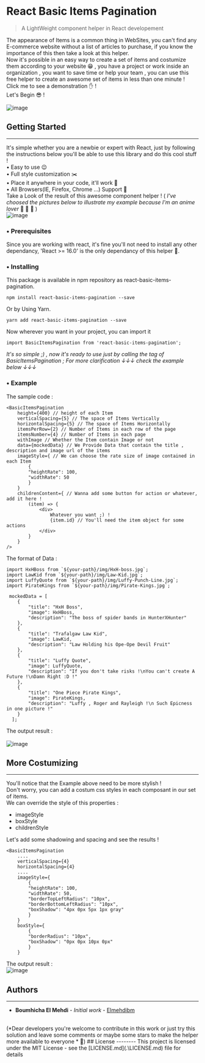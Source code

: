 # React Basic Items Pagination

> A LightWeight component helper in React developement

The appearance of Items is a common thing in WebSites, you can't find any E-commerce website without a list of articles to purchase, if you know the importance of this then take a look at this helper.<br>
Now it's possible in an easy way to create a set of items and costumize them according to your website  😁 , you have a project or work inside an organization , you want to save time or help your team , you can use this free helper to create an awesome set of items in less than one minute !
<br>
Click me to see a demonstration ✋ !
<br>
Let's Begin  😎 !
<br><br>
![image](https://drive.google.com/uc?export=view&id=1vAlMWgpf4lJ6GWr6bIaIPW4QRlxB9SVH)

## Getting Started
------
It's simple whether you are a newbie or expert with React, just by following the instructions below you'll be able to use this library and do this cool stuff !
<br> • Easy to use 😉
<br> • Full style customization ✂️
<br> • Place it anywhere in your code, it'll work 🎯
<br> • All Browsers(IE, Firefox, Chrome ...) Support 🚀
<br>
Take a Look of the result of this awesome component helper ! ( *I've choosed the pictures below to illustrate my example because I'm an anime lover*  🤣  🤣  🤣  ) 
<br>
![image](https://drive.google.com/uc?export=view&id=1ASBZVBkM7DKAcPz-xEVgEo0QQbHxvsM8)

###  •  Prerequisites
Since you are working with react, it's fine you'll not need to install any other dependancy, 'React >= 16.0' is the only dependancy of this helper 🤗.
###  •  Installing
This package is available in npm repository as react-basic-items-pagination.
`````
npm install react-basic-items-pagination --save
`````
Or by Using Yarn.
`````
yarn add react-basic-items-pagination --save
`````
Now wherever you want in your project, you can import it
`````
import BasicItemsPagination from 'react-basic-items-pagination';
`````
*It's so simple ;) , now it's ready to use just by calling the tag of BasicItemsPagination ; For more clarification ↓↓↓ check the example below ↓↓↓*
###  •  Example
The sample code :
```
<BasicItemsPagination
    height={400} // height of each Item
    verticalSpacing={5} // The space of Items Vertically
    horizontalSpacing={5} // The space of Items Horizontally
    itemsPerRow={2} // Number of Items in each row of the page
    itemsNumber={4} // Number of Items in each page
    withImage // Whether the Item contain Image or not
    data={mockedData} // We Provide Data that contain the title , description and image url of the items
    imageStyle={ // We can choose the rate size of image contained in each Item
        {
        "heightRate": 100,
        "widthRate": 50
        }
    }
    childrenContent={ // Wanna add some button for action or whatever, add it here !
        (item) => {
            <div>
                Whatever you want ;) !
                {item.id} // You'll need the item object for some actions
            </div>
        }
    }
/>
```
The format of Data :
```
import HxHBoss from `${your-path}/img/HxH-boss.jpg`;
import LawKid from `${your-path}/img/Law-Kid.jpg`;
import LuffyQuote from `${your-path}/img/Luffy-Punch-Line.jpg`;
import PirateKings from `${your-path}/img/Pirate-Kings.jpg`;

 mockedData = [
    {
        "title": "HxH Boss",
        "image": HxHBoss,
        "description": "The boss of spider bands in HunterXHunter"
    },
    {
        "title": "Trafalgaw Law Kid",
        "image": LawKid,
        "description": "Law Holding his Ope-Ope Devil Fruit"
    },
    {
        "title": "Luffy Quote",
        "image": LuffyQuote,
        "description": "If you don't take risks !\nYou can't create A Future !\nDamn Right :D !"
    },
    {
        "title": "One Piece Pirate Kings",
        "image": PirateKings,
        "description": "Luffy , Roger and Rayleigh !\n Such Epicness in one picture !"
    }
  ];
```
The output result :
<br><br>
![image](https://drive.google.com/uc?export=view&id=1fw1llhEseuTqODh9wIvbnIvgp2fSh6M7)
## More Costumizing 
------
You'll notice that the Example above need to be more stylish !
<br>
Don't worry, you can add a costum css styles in each composant in our set of items.
<br>
We can override the style of this properties :
<br>
<ul>
<li>
imageStyle
</li>
<li>
boxStyle
</li>
<li>
childrenStyle
</li>
</ul>
Let's add some shadowing and spacing and see the results !
<br>

````
<BasicItemsPagination
    ....
    verticalSpacing={4}
    horizontalSpacing={4}
    ....
    imageStyle={
        {
        "heightRate": 100,
        "widthRate": 50,
        "borderTopLeftRadius": "10px",
        "borderBottomLeftRadius": "10px",
        "boxShadow": "4px 0px 5px 1px gray"
        }
    }
    boxStyle={
        {
        "borderRadius": "10px",
        "boxShadow": "0px 0px 10px 0px"
        }
    }
````
The output result :
<br>
![image](https://drive.google.com/uc?export=view&id=1AxfQa1LZBbjamvVj7PIrtvGRzRnf5cqC)
## Authors
-------
* **Boumhicha El Mehdi** - *Initial work* - [Elmehdibm](https://github.com/elmehdibm/)
<br>
(*Dear developers you're welcome to contribute in this work or just try this solution and leave some comments or maybe some stars to make the helper more available to everyone * 🙏)
## License
--------
This project is licensed under the MIT License - see the [LICENSE.md](.\LICENSE.md) file for details
